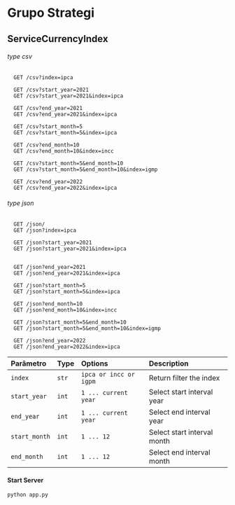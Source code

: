 # Grupo Strategi
## ServiceCurrencyIndex

###### type csv
```
  GET /csv?index=ipca

  GET /csv?start_year=2021
  GET /csv?start_year=2021&index=ipca

  GET /csv?end_year=2021
  GET /csv?end_year=2021&index=ipca
  
  GET /csv?start_month=5
  GET /csv?start_month=5&index=ipca

  GET /csv?end_month=10
  GET /csv?end_month=10&index=incc

  GET /csv?start_month=5&end_month=10
  GET /csv?start_month=5&end_month=10&index=igmp

  GET /csv?end_year=2022
  GET /csv?end_year=2022&index=ipca
```
###### type json
```
  GET /json/
  GET /json?index=ipca

  GET /json?start_year=2021
  GET /json?start_year=2021&index=ipca


  GET /json?end_year=2021
  GET /json?end_year=2021&index=ipca
  
  GET /json?start_month=5
  GET /json?start_month=5&index=ipca

  GET /json?end_month=10
  GET /json?end_month=10&index=incc

  GET /json?start_month=5&end_month=10
  GET /json?start_month=5&end_month=10&index=igmp

  GET /json?end_year=2022
  GET /json?end_year=2022&index=ipca
```

| Parâmetro     | Type  | Options               | Description                         |
| :------------ | :---- | :-------------------- | :---------------------------------- |
| `index`      | `str` | `ipca or incc or igpm`| Return filter the index            |
| `start_year`  | `int` | `1 ... current year`  | Select start interval year          |
| `end_year`    | `int` | `1 ... current year`  | Select end interval year            |
| `start_month` | `int` | `1 ... 12`            | Select start interval month         |
| `end_month`   | `int` | `1 ... 12`            | Select end interval month           |


#### Start Server

```
python app.py
```
